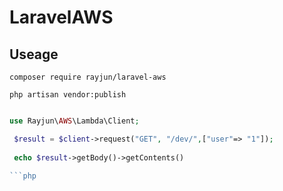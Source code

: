 # LaravelAWS


## Useage

```
composer require rayjun/laravel-aws

php artisan vendor:publish 
```

```php

use Rayjun\AWS\Lambda\Client;

 $result = $client->request("GET", "/dev/",["user"=> "1"]);
 
 echo $result->getBody()->getContents()

```php



